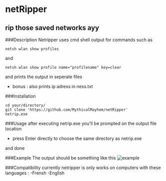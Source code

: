 # netRipper
## rip those saved networks ayy



###Description
Netripper uses cmd shell output 
for commands such as 
```
netsh wlan show profiles
```
and
```
netsh wlan show profile name="profilename" key=clear
```
and prints the output in seperate files 
+ bonus : also prints ip adress in ness.txt 



###Installation

```
cd your/directory/
git clone 'https://github.com/MythicalMayhem/netRipper'
netrip.exe
```



###Usage
after executing netrip.exe you'll be prompted on the output file location
- press Enter directly to choose the same directory as netrip.exe

and done



###Example 
The output should be something like this 
![example](/assets/exp.jpg)



###Compatibility
currently netripper is only works on computers with these languages : 
-Frensh
-English


